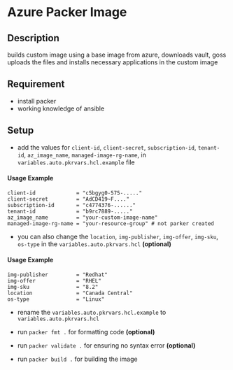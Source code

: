 # Azure Packer Image

## Description
builds custom image using a base image from azure, downloads vault, goss uploads the files and installs necessary applications in the custom image

## Requirement
- install packer
- working knowledge of ansible

## Setup
- add the values for `client-id`, `client-secret`, `subscription-id`, `tenant-id`, `az_image_name`, `managed-image-rg-name`, in `variables.auto.pkrvars.hcl.example` file

#### Usage Example
~~~
client-id             = "c5bgyg0-575-....."
client-secret         = "AdCD419~F...."
subscription-id       = "c4774376-......"
tenant-id             = "b9rc7889-....."
az_image_name         = "your-custom-image-name"
managed-image-rg-name = "your-resource-group" # not parker created
~~~

- you can also change the `location`, `img-publisher`, `img-offer`, `img-sku`, `os-type` in the `variables.auto.pkrvars.hcl` **(optional)**

#### Usage Example
~~~
img-publisher         = "Redhat"
img-offer             = "RHEL"
img-sku               = "8.2"
location              = "Canada Central"
os-type               = "Linux"
~~~

- rename the `variables.auto.pkrvars.hcl.example` to `variables.auto.pkrvars.hcl`

- run `packer fmt .` for formatting code **(optional)**
- run `packer validate .` for ensuring no syntax error **(optional)**
- run `packer build .` for building the image